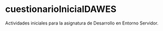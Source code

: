 # cuestionarioInicialDAWES
Actividades iniciales para la asignatura de Desarrollo en Entorno Servidor.